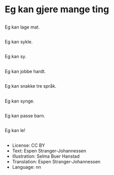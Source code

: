 # Eg kan gjere mange ting

##
Eg kan lage mat.

##
Eg kan sykle.

##
Eg kan sy.

##
Eg kan jobbe hardt.

##
Eg kan snakke tre språk.

##
Eg kan synge.

##
Eg kan passe barn.

##
Eg kan le!

##
* License: CC BY
* Text: Espen Stranger-Johannessen
* Illustration: Selma Buer Hanstad
* Translation: Espen Stranger-Johannessen
* Language: nn
